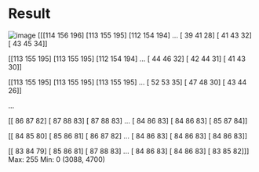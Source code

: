 # Result
![image](https://user-images.githubusercontent.com/84629235/133894083-79354fa9-3837-490a-8aab-11ee4f5a3ef4.png)
[[[114 156 196]
  [113 155 195]
  [112 154 194]
  ...
  [ 39  41  28]
  [ 41  43  32]
  [ 43  45  34]]

 [[113 155 195]
  [113 155 195]
  [112 154 194]
  ...
  [ 44  46  32]
  [ 42  44  31]
  [ 41  43  30]]

 [[113 155 195]
  [113 155 195]
  [113 155 195]
  ...
  [ 52  53  35]
  [ 47  48  30]
  [ 43  44  26]]

 ...

 [[ 86  87  82]
  [ 87  88  83]
  [ 87  88  83]
  ...
  [ 84  86  83]
  [ 84  86  83]
  [ 85  87  84]]

 [[ 84  85  80]
  [ 85  86  81]
  [ 86  87  82]
  ...
  [ 84  86  83]
  [ 84  86  83]
  [ 84  86  83]]

 [[ 83  84  79]
  [ 85  86  81]
  [ 87  88  83]
  ...
  [ 84  86  83]
  [ 84  86  83]
  [ 83  85  82]]]
Max:  255
Min:  0
(3088, 4700)

